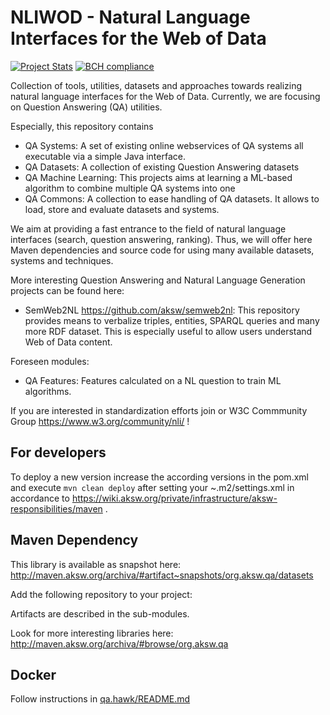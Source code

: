 # NLIWOD - Natural Language Interfaces for the Web of Data
[![Project Stats](https://www.openhub.net/p/NLIWOD/widgets/project_thin_badge.gif)](https://www.openhub.net/p/NLIWOD)
[![BCH compliance](https://bettercodehub.com/edge/badge/AKSW/NLIWOD)](https://bettercodehub.com/)

Collection of tools, utilities, datasets and approaches towards realizing natural language interfaces for the Web of Data. Currently, we are focusing on Question Answering (QA) utilities.

Especially, this repository contains 
* QA Systems: A set of existing online webservices of QA systems all executable via a simple Java interface.
* QA Datasets: A collection of existing Question Answering datasets
* QA Machine Learning: This projects aims at learning a ML-based algorithm to combine multiple QA systems into one
* QA Commons: A collection to ease handling of QA datasets. It allows to load, store and evaluate datasets and systems. 

We aim at providing a fast entrance to the field of natural language interfaces (search, question answering, ranking). Thus, we will offer here Maven dependencies and source code for using many available datasets, systems and techniques. 

More interesting Question Answering and Natural Language Generation projects can be found here:
* SemWeb2NL https://github.com/aksw/semweb2nl: This repository provides means to verbalize triples, entities, SPARQL queries and many more RDF dataset. This is especially useful to allow users understand Web of Data content.

Foreseen modules:
* QA Features: Features calculated on a NL question to train ML algorithms.

If you are interested in standardization efforts join or W3C Commmunity Group https://www.w3.org/community/nli/ !

## For developers
To deploy a new version increase the according versions in the pom.xml and execute ```mvn clean deploy``` after setting your ~.m2/settings.xml in accordance to https://wiki.aksw.org/private/infrastructure/aksw-responsibilities/maven .

## Maven Dependency
This library is available as snapshot here: http://maven.aksw.org/archiva/#artifact~snapshots/org.aksw.qa/datasets

Add the following repository to your project:

Artifacts are described in the sub-modules.

Look for more interesting libraries here: http://maven.aksw.org/archiva/#browse/org.aksw.qa 

## Docker

Follow instructions in [qa.hawk/README.md](qa.hawk/README.md)
